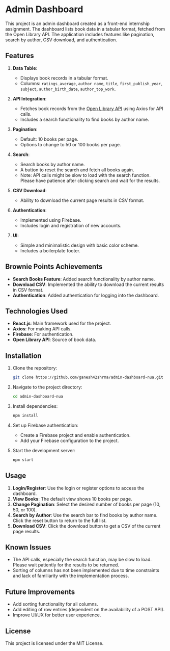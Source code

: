 

# Admin Dashboard

This project is an admin dashboard created as a front-end internship assignment. The dashboard lists book data in a tabular format, fetched from the Open Library API. The application includes features like pagination, search by author, CSV download, and authentication.

## Features

1. **Data Table**:
   - Displays book records in a tabular format.
   - Columns: `ratings_average`, `author name`, `title`, `first_publish_year`, `subject`, `author_birth_date`, `author_top_work`.

2. **API Integration**:
   - Fetches book records from the [Open Library API](https://openlibrary.org/developers/api) using Axios for API calls.
   - Includes a search functionality to find books by author name.

3. **Pagination**:
   - Default: 10 books per page.
   - Options to change to 50 or 100 books per page.

4. **Search**:
   - Search books by author name.
   - A button to reset the search and fetch all books again.
   - Note: API calls might be slow to load with the search function. Please have patience after clicking search and wait for the results.

5. **CSV Download**:
   - Ability to download the current page results in CSV format.

6. **Authentication**:
   - Implemented using Firebase.
   - Includes login and registration of new accounts.

7. **UI**:
   - Simple and minimalistic design with basic color scheme.
   - Includes a boilerplate footer.

## Brownie Points Achievements

- **Search Books Feature**: Added search functionality by author name.
- **Download CSV**: Implemented the ability to download the current results in CSV format.
- **Authentication**: Added authentication for logging into the dashboard.

## Technologies Used

- **React.js**: Main framework used for the project.
- **Axios**: For making API calls.
- **Firebase**: For authentication.
- **Open Library API**: Source of book data.

## Installation

1. Clone the repository:
   ```bash
   git clone https://github.com/ganesh42shrma/admin-dashboard-nua.git
   ```

2. Navigate to the project directory:
   ```bash
   cd admin-dashboard-nua
   ```

3. Install dependencies:
   ```bash
   npm install
   ```

4. Set up Firebase authentication:
   - Create a Firebase project and enable authentication.
   - Add your Firebase configuration to the project.

5. Start the development server:
   ```bash
   npm start
   ```

## Usage

1. **Login/Register**: Use the login or register options to access the dashboard.
2. **View Books**: The default view shows 10 books per page.
3. **Change Pagination**: Select the desired number of books per page (10, 50, or 100).
4. **Search by Author**: Use the search bar to find books by author name. Click the reset button to return to the full list.
5. **Download CSV**: Click the download button to get a CSV of the current page results.

## Known Issues

- The API calls, especially the search function, may be slow to load. Please wait patiently for the results to be returned.
- Sorting of columns has not been implemented due to time constraints and lack of familiarity with the implementation process.

## Future Improvements

- Add sorting functionality for all columns.
- Add editing of row entries (dependent on the availability of a POST API).
- Improve UI/UX for better user experience.

## License

This project is licensed under the MIT License.
